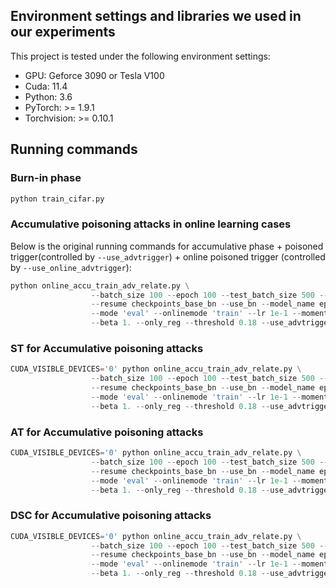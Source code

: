 
## Environment settings and libraries we used in our experiments

This project is tested under the following environment settings:
- GPU: Geforce 3090 or Tesla V100
- Cuda: 11.4
- Python: 3.6
- PyTorch: >= 1.9.1
- Torchvision: >= 0.10.1

## Running commands

### Burn-in phase
```python
python train_cifar.py
```
### Accumulative poisoning attacks in online learning cases
Below is the original running commands for accumulative phase + poisoned trigger(controlled by `--use_advtrigger`) + online poisoned trigger (controlled by `--use_online_advtrigger`):
```python
python online_accu_train_adv_relate.py \
                  --batch_size 100 --epoch 100 --test_batch_size 500 --log_name log_test_online.txt\
                  --resume checkpoints_base_bn --use_bn --model_name epoch40.pth \
                  --mode 'eval' --onlinemode 'train' --lr 1e-1 --momentum 0.9 \
                  --beta 1. --only_reg --threshold 0.18 --use_advtrigger --med="ST"
```

### ST for Accumulative poisoning attacks
```python
CUDA_VISIBLE_DEVICES='0' python online_accu_train_adv_relate.py \
                  --batch_size 100 --epoch 100 --test_batch_size 500 --log_name log_test_online_adv.txt\
                  --resume checkpoints_base_bn --use_bn --model_name epoch40.pth \
                  --mode 'eval' --onlinemode 'train' --lr 1e-1 --momentum 0.9 \
                  --beta 1. --only_reg --threshold 0.18 --use_advtrigger --med="ST"
```
### AT for Accumulative poisoning attacks
```python
CUDA_VISIBLE_DEVICES='0' python online_accu_train_adv_relate.py \
                  --batch_size 100 --epoch 100 --test_batch_size 500 --log_name log_test_online_adv.txt\
                  --resume checkpoints_base_bn --use_bn --model_name epoch40.pth \
                  --mode 'eval' --onlinemode 'train' --lr 1e-1 --momentum 0.9 \
                  --beta 1. --only_reg --threshold 0.18 --use_advtrigger --med="AT"
```
### DSC for Accumulative poisoning attacks
```python
CUDA_VISIBLE_DEVICES='0' python online_accu_train_adv_relate.py \
                  --batch_size 100 --epoch 100 --test_batch_size 500 --log_name log_test_online_adv.txt\
                  --resume checkpoints_base_bn --use_bn --model_name epoch40.pth \
                  --mode 'eval' --onlinemode 'train' --lr 1e-1 --momentum 0.9 \
                  --beta 1. --only_reg --threshold 0.18 --use_advtrigger --med="OURS"
```
